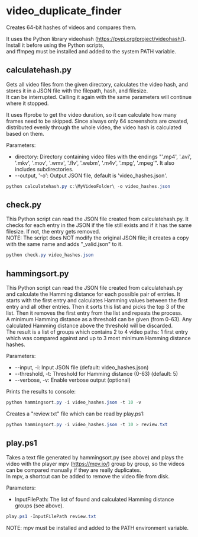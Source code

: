 # video_duplicate_finder
Creates 64-bit hashes of videos and compares them.

It uses the Python library videohash (https://pypi.org/project/videohash/).  
Install it before using the Python scripts,  
and ffmpeg must be installed and added to the system PATH variable.

## calculatehash.py
Gets all video files from the given directory, calculates the video hash, and stores it in a JSON file with the filepath, hash, and filesize.  
It can be interrupted. Calling it again with the same parameters will continue where it stopped.

It uses ffprobe to get the video duration, so it can calculate how many frames need to be skipped. Since always only 64 screenshots are created, distributed evenly through the whole video, the video hash is calculated based on them.

Parameters:
- directory: Directory containing video files with the endings "'.mp4', '.avi', '.mkv', '.mov', '.wmv', '.flv', '.webm', '.m4v', '.mpg', '.mpeg'". It also includes subdirectories.
- --output, '-o': Output JSON file, default is 'video_hashes.json'.

```powershell
python calculatehash.py c:\MyVideoFolder\ -o video_hashes.json
```

## check.py
This Python script can read the JSON file created from calculatehash.py. It checks for each entry in the JSON if the file still exists and if it has the same filesize. If not, the entry gets removed.  
NOTE: The script does NOT modify the original JSON file; it creates a copy with the same name and adds "_valid.json" to it.

```powershell
python check.py video_hashes.json
```

## hammingsort.py
This Python script can read the JSON file created from calculatehash.py and calculate the Hamming distance for each possible pair of entries. It starts with the first entry and calculates Hamming values between the first entry and all other entries. Then it sorts this list and picks the top 3 of the list. Then it removes the first entry from the list and repeats the process.  
A minimum Hamming distance as a threshold can be given (from 0-63). Any calculated Hamming distance above the threshold will be discarded.  
The result is a list of groups which contains 2 to 4 video paths: 1 first entry which was compared against and up to 3 most minimum Hamming distance hashes.
 
Parameters:
- --input, -i: Input JSON file (default: video_hashes.json)
- --threshold, -t: Threshold for Hamming distance (0-63) (default: 5)
- --verbose, -v: Enable verbose output (optional)

Prints the results to console:
```powershell
python hammingsort.py -i video_hashes.json -t 10 -v
```

Creates a "review.txt" file which can be read by play.ps1:
```powershell
python hammingsort.py -i video_hashes.json -t 10 > review.txt
```

## play.ps1
Takes a text file generated by hammingsort.py (see above) and plays the video with the player mpv (https://mpv.io/) group by group, so the videos can be compared manually if they are really duplicates.  
In mpv, a shortcut can be added to remove the video file from disk.

Parameters:
- InputFilePath: The list of found and calculated Hamming distance groups (see above).

```powershell
play.ps1 -InputFilePath review.txt
```
NOTE: mpv must be installed and added to the PATH environment variable.